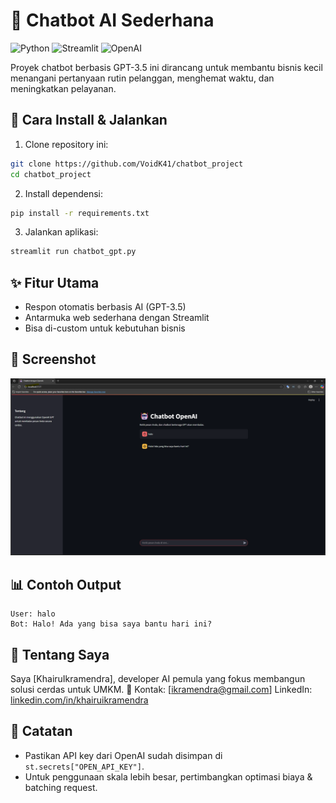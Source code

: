 # 🤖 Chatbot AI Sederhana

![Python](https://img.shields.io/badge/Python-3.9-blue)
![Streamlit](https://img.shields.io/badge/Streamlit-Framework-red)
![OpenAI](https://img.shields.io/badge/OpenAI-API-green)

Proyek chatbot berbasis GPT-3.5 ini dirancang untuk membantu bisnis kecil menangani pertanyaan rutin pelanggan, menghemat waktu, dan meningkatkan pelayanan.

## 🚀 Cara Install & Jalankan

1. Clone repository ini:

```bash
git clone https://github.com/VoidK41/chatbot_project
cd chatbot_project
```

2. Install dependensi:

```bash
pip install -r requirements.txt
```

3. Jalankan aplikasi:

```bash
streamlit run chatbot_gpt.py
```

## ✨ Fitur Utama
- Respon otomatis berbasis AI (GPT-3.5)
- Antarmuka web sederhana dengan Streamlit
- Bisa di-custom untuk kebutuhan bisnis

## 📸 Screenshot
![Screenshot Chatbot](screenshot.png)


## 📊 Contoh Output

```
User: halo
Bot: Halo! Ada yang bisa saya bantu hari ini?
```

## 👤 Tentang Saya
Saya [KhairuIkramendra], developer AI pemula yang fokus membangun solusi cerdas untuk UMKM.
📩 Kontak: [ikramendra@gmail.com]
LinkedIn: [linkedin.com/in/khairuikramendra](https://www.linkedin.com/in/khairuikramendra)

## 📌 Catatan
- Pastikan API key dari OpenAI sudah disimpan di `st.secrets["OPEN_API_KEY"]`.
- Untuk penggunaan skala lebih besar, pertimbangkan optimasi biaya & batching request.
